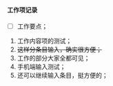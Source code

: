 #### 工作项记录

* [ ] 工作要点；

1. 工作内容项的测试；
2. ~~这样分条目输入，确实很方便；~~
3. 工作的部分大家全都可见；
4. 手机端输入测试；
5. 还可以继续输入条目，挺方便的；
